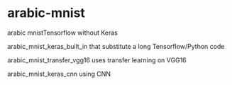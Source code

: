 # arabic-mnist

arabic mnistTensorflow without Keras

arabic_mnist_keras_built_in that substitute a long Tensorflow/Python code

arabic_mnist_transfer_vgg16 uses transfer learning on VGG16

arabic_mnist_keras_cnn using CNN



